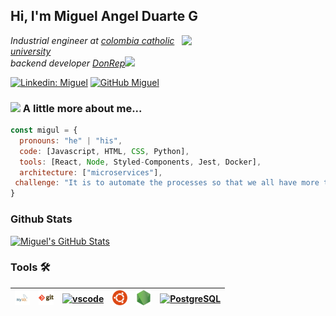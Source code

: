 <h2> Hi, I'm Miguel Angel Duarte G <img src="" width="100"></h2>
<img align='right' src="https://media.giphy.com/media/v1.Y2lkPTc5MGI3NjExZ2twYzc5cGY1OXg3OG4wMDNyNTVhZnlhMXdncXFiMXoybjBnaDBoYyZlcD12MV9pbnRlcm5hbF9naWZfYnlfaWQmY3Q9Zw/CjIYBczW2FeuHs8Yuj/giphy.gif" width="230">
<p><em>Industrial engineer at <a href="http://www.unb.br">colombia catholic university</a></br>backend developer <a href="https://donrep.co/">DonRep</a><img src="https://media.giphy.com/media/WUlplcMpOCEmTGBtBW/giphy.gif" width="30"> 
</em></p>

[![Linkedin: Miguel](https://img.shields.io/badge/-migueladg-blue?style=flat-square&logo=Linkedin&logoColor=white&link=https://www.linkedin.com/in/thaianebraga/)](https://www.linkedin.com/in/miguel-%C3%A1ngel-duarte-galindo-842700126/)<a>  </a>[![GitHub Miguel](https://img.shields.io/github/followers/miguladg?label=follow&style=social)](https://github.com/miguladg)


### <img src="https://media.giphy.com/media/VgCDAzcKvsR6OM0uWg/giphy.gif" width="50"> A little more about me...  

```javascript
const migul = {
  pronouns: "he" | "his",
  code: [Javascript, HTML, CSS, Python],
  tools: [React, Node, Styled-Components, Jest, Docker],
  architecture: ["microservices"],
 challenge: "It is to automate the processes so that we all have more time playing video games, for this reason I like programming, it is super fun and it only requires logic."
}
```

### Github Stats

[![Miguel's GitHub Stats](https://github-readme-stats.vercel.app/api?username=miguladg&show_icons=true&count_private=true)](https://github.com/miguladg)

### Tools 🛠️

| [<img src="https://raw.githubusercontent.com/github/explore/80688e429a7d4ef2fca1e82350fe8e3517d3494d/topics/mysql/mysql.png" alt="mysql" width="24">](https://www.mysql.com/) | [<img src="https://raw.githubusercontent.com/github/explore/80688e429a7d4ef2fca1e82350fe8e3517d3494d/topics/git/git.png" alt="Git" width="24">](https://git-scm.com/) | [<img src="https://upload.wikimedia.org/wikipedia/commons/thumb/2/2d/Visual_Studio_Code_1.18_icon.svg/1200px-Visual_Studio_Code_1.18_icon.svg.png" alt="vscode" width="24">](https://code.visualstudio.com/) | [<img src="https://raw.githubusercontent.com/github/explore/80688e429a7d4ef2fca1e82350fe8e3517d3494d/topics/ubuntu/ubuntu.png" alt="Ubuntu" width="24">](https://ubuntu.com/) | [<img src="https://raw.githubusercontent.com/github/explore/80688e429a7d4ef2fca1e82350fe8e3517d3494d/topics/nodejs/nodejs.png" alt="Node.js" width="24">](https://nodejs.org/) | [<img src="https://www.postgresql.org/media/img/about/press/elephant.png" alt="PostgreSQL" width="24">](https://www.postgresql.org/)
|---|---|---|---|---|---|


